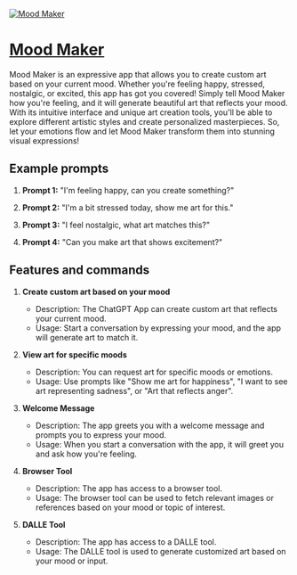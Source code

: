 [![Mood Maker](https://files.oaiusercontent.com/file-yTx8T75hwkkIBpFHRgFjZMoJ?se=2123-10-18T15%3A51%3A38Z&sp=r&sv=2021-08-06&sr=b&rscc=max-age%3D31536000%2C%20immutable&rscd=attachment%3B%20filename%3Df77fe2a8-40c0-4578-80c5-d2b5e5770710.png&sig=VTYqihJan3U3ZLvFua9IK%2B18xxPZDMIoD/WpeyxzxJc%3D)](https://chat.openai.com/g/g-B7BGunbsM-mood-maker)

# [Mood Maker](https://chat.openai.com/g/g-B7BGunbsM-mood-maker)

Mood Maker is an expressive app that allows you to create custom art based on your current mood. Whether you're feeling happy, stressed, nostalgic, or excited, this app has got you covered! Simply tell Mood Maker how you're feeling, and it will generate beautiful art that reflects your mood. With its intuitive interface and unique art creation tools, you'll be able to explore different artistic styles and create personalized masterpieces. So, let your emotions flow and let Mood Maker transform them into stunning visual expressions!

## Example prompts

1. **Prompt 1:** "I'm feeling happy, can you create something?"

2. **Prompt 2:** "I'm a bit stressed today, show me art for this."

3. **Prompt 3:** "I feel nostalgic, what art matches this?"

4. **Prompt 4:** "Can you make art that shows excitement?"

## Features and commands

1. **Create custom art based on your mood**
   - Description: The ChatGPT App can create custom art that reflects your current mood.
   - Usage: Start a conversation by expressing your mood, and the app will generate art to match it.

2. **View art for specific moods**
   - Description: You can request art for specific moods or emotions.
   - Usage: Use prompts like "Show me art for happiness", "I want to see art representing sadness", or "Art that reflects anger".

3. **Welcome Message**
   - Description: The app greets you with a welcome message and prompts you to express your mood.
   - Usage: When you start a conversation with the app, it will greet you and ask how you're feeling.

4. **Browser Tool**
   - Description: The app has access to a browser tool.
   - Usage: The browser tool can be used to fetch relevant images or references based on your mood or topic of interest.

5. **DALLE Tool**
   - Description: The app has access to a DALLE tool.
   - Usage: The DALLE tool is used to generate customized art based on your mood or input.